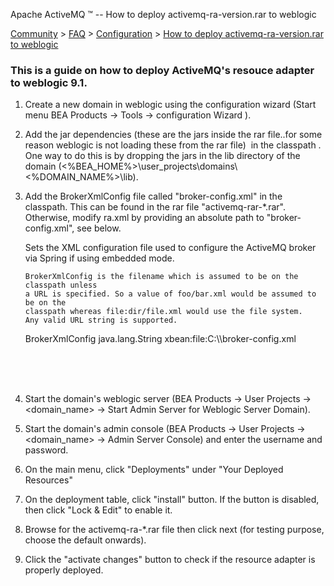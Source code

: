 Apache ActiveMQ ™ -- How to deploy activemq-ra-version.rar to weblogic 

[Community](community.md) > [FAQ](CommunityCommunity/Community/faq.md) > [Configuration](Community/FAQ/configuration.md) > [How to deploy activemq-ra-version.rar to weblogic](Community/FAQ/Configuration/how-to-deploy-activemq-ra-versionrar-to-weblogic.md)


### This is a guide on how to deploy ActiveMQ's resouce adapter to weblogic 9.1.

1.  Create a new domain in weblogic using the configuration wizard (Start menu BEA Products -> Tools -> configuration Wizard ).
2.  Add the jar dependencies (these are the jars inside the rar file..for some reason weblogic is not loading these from the rar file)  in the classpath . One way to do this is by dropping the jars in the lib directory of the domain (<%BEA\_HOME%>\\user\_projects\\domains\\<%DOMAIN_NAME%>\\lib). 

1.  Add the BrokerXmlConfig file called "broker-config.xml" in the classpath. This can be found in the rar file "activemq-rar-*.rar". Otherwise, modify ra.xml by providing an absolute path to "broker-config.xml", see below.
    
    <config-property>
      <description>
        Sets the XML configuration file used to configure the ActiveMQ broker via
        Spring if using embedded mode.
    
        BrokerXmlConfig is the filename which is assumed to be on the classpath unless
        a URL is specified. So a value of foo/bar.xml would be assumed to be on the
        classpath whereas file:dir/file.xml would use the file system.
        Any valid URL string is supported.
      </description>
      <config-property-name>BrokerXmlConfig</config-property-name>
      <config-property-type>java.lang.String</config-property-type>
      <config-property-value>xbean:file:C:\\broker-config.xml</config-property-value>
    </config-property>
    
       
       
     
2.  Start the domain's weblogic server (BEA Products -> User Projects -> <domain_name> -> Start Admin Server for Weblogic Server Domain).
3.  Start the domain's admin console (BEA Products -> User Projects -> <domain_name> -> Admin Server Console) and enter the username and password.
4.  On the main menu, click "Deployments" under "Your Deployed Resources"
5.  On the deployment table, click "install" button. If the button is disabled, then click "Lock & Edit" to enable it.
6.  Browse for the activemq-ra-*.rar file then click next (for testing purpose, choose the default onwards).
7.  Click the "activate changes" button to check if the resource adapter is properly deployed.

